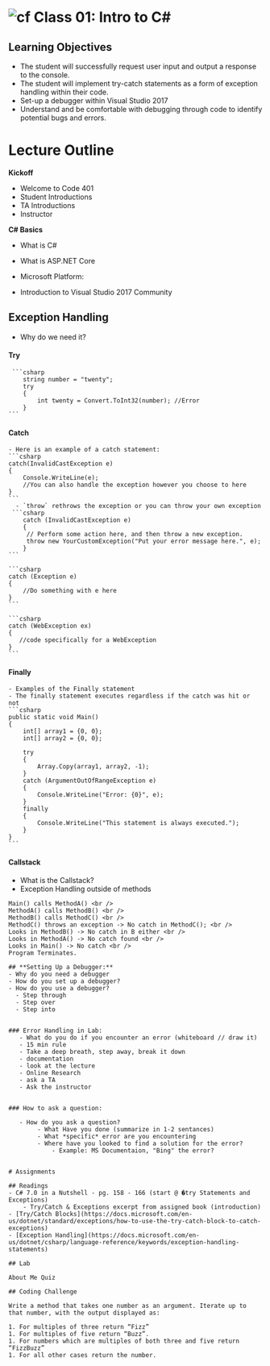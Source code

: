 ![cf](http://i.imgur.com/7v5ASc8.png) Class 01: Intro to C#
=====================================

## Learning Objectives
* The student will successfully request user input and output a response to the console.
* The student will implement try-catch statements as a form of exception handling within their code.
* Set-up a debugger within Visual Studio 2017
* Understand and be comfortable with debugging through code to identify potential bugs and errors. 

# Lecture Outline

**Kickoff**
* Welcome to Code 401
* Student Introductions
* TA Introductions
* Instructor

**C# Basics**
* What is C#
* What is ASP.NET Core

* Microsoft Platform:
* Introduction to Visual Studio 2017 Community

## **Exception Handling**
* Why do we need it?
  
 #### Try
	 ```csharp
		string number = "twenty";
		try
		{
			int twenty = Convert.ToInt32(number); //Error
		}
	```

#### Catch
	- Here is an example of a catch statement:
	```csharp
	catch(InvalidCastException e)
	{
		Console.WriteLine(e);
		//You can also handle the exception however you choose to here
	}
	```
      - `throw` rethrows the exception or you can throw your own exception
	 ```csharp
		catch (InvalidCastException e)   
		{  
		 // Perform some action here, and then throw a new exception.  
		 throw new YourCustomException("Put your error message here.", e);  
		} 
	```

    ```csharp
    catch (Exception e)
    {
        //Do something with e here
    }
    ```

    ```csharp
    catch (WebException ex)
    {
       //code specifically for a WebException
    }
    ```

#### Finally
    - Examples of the Finally statement
    - The finally statement executes regardless if the catch was hit or not
    ```csharp
    public static void Main()
    {
        int[] array1 = {0, 0};
        int[] array2 = {0, 0};

        try
        {
            Array.Copy(array1, array2, -1);
        }
        catch (ArgumentOutOfRangeException e)
        {
            Console.WriteLine("Error: {0}", e);
        }
        finally
        {
            Console.WriteLine("This statement is always executed.");
        }
    }
    ```
#### Callstack
- What is the Callstack?
- Exception Handling outside of methods

```
Main() calls MethodA() <br />
MethodA() calls MethodB() <br />
MethodB() calls MethodC() <br />
MethodC() throws an exception -> No catch in MethodC(); <br />
Looks in MethodB() -> No catch in B either <br />
Looks in MethodA() -> No catch found <br />
Looks in Main() -> No catch <br />
Program Terminates. 

## **Setting Up a Debugger:**
- Why do you need a debugger
- How do you set up a debugger?
- How do you use a debugger?
  - Step through
  - Step over
  - Step into


### Error Handling in Lab:
   - What do you do if you encounter an error (whiteboard // draw it)
   - 15 min rule
   - Take a deep breath, step away, break it down
   - documentation
   - look at the lecture
   - Online Research
   - ask a TA
   - Ask the instructor


### How to ask a question:

   - How do you ask a question?
		- What Have you done (summarize in 1-2 sentances)
		- What *specific* error are you encountering
		- Where have you looked to find a solution for the error?
			- Example: MS Documentaion, "Bing" the error?


# Assignments

## Readings
- C# 7.0 in a Nutshell - pg. 158 - 166 (start @ �try Statements and Exceptions)
	- Try/Catch & Exceptions excerpt from assigned book (introduction)
- [Try/Catch Blocks](https://docs.microsoft.com/en-us/dotnet/standard/exceptions/how-to-use-the-try-catch-block-to-catch-exceptions)
- [Exception Handling](https://docs.microsoft.com/en-us/dotnet/csharp/language-reference/keywords/exception-handling-statements)

## Lab

About Me Quiz

## Coding Challenge

Write a method that takes one number as an argument. Iterate up to that number, with the output displayed as:

1. For multiples of three return “Fizz”
1. For multiples of five return “Buzz”.
1. For numbers which are multiples of both three and five return “FizzBuzz”
1. For all other cases return the number.